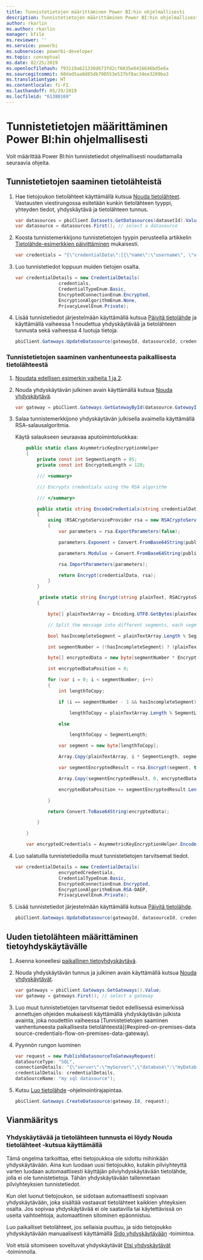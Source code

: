 ```yaml
---
title: Tunnistetietojen määrittäminen Power BI:hin ohjelmallisesti
description: Tunnistetietojen määrittäminen Power BI:hin ohjelmallisesti automatisointitarkoituksessa
author: rkarlin
ms.author: rkarlin
manager: kfile
ms.reviewer: ''
ms.service: powerbi
ms.subservice: powerbi-developer
ms.topic: conceptual
ms.date: 02/25/2019
ms.openlocfilehash: f93119a621330d673fd2cf6035e0416646bd5e6a
ms.sourcegitcommit: 60dad5aa0d85db790553e537bf8ac34ee3289ba3
ms.translationtype: HT
ms.contentlocale: fi-FI
ms.lasthandoff: 05/29/2019
ms.locfileid: "61380169"
---
```

# <a name="configure-credentials-programmatically-for-power-bi"></a>Tunnistetietojen määrittäminen Power BI:hin ohjelmallisesti

Voit määrittää Power BI:hin tunnistetiedot ohjelmallisesti noudattamalla seuraavia ohjeita.

## <a name="configure-a-credential-flow-for-data-sources"></a>Tunnistetietojen saaminen tietolähteistä

1. Hae tietojoukon tietolähteet käyttämällä kutsua [Nouda tietolähteet](https://docs.microsoft.com/rest/api/power-bi/datasets/getdatasourcesingroup). Vastausten viestirungossa esitetään kunkin tietolähteen tyyppi, yhteyden tiedot, yhdyskäytävä ja tietolähteen tunnus.

    ```csharp
    var datasources = pbiClient.Datasets.GetDatasources(datasetId).Value;
    var datasource = datasources.First(); // select a datasource
    ```

2. Koosta tunnistemerkkijono tunnistetietojen tyypin perusteella artikkelin [Tietolähde-esimerkkien päivittäminen](https://docs.microsoft.com/rest/api/power-bi/gateways/updatedatasource) mukaisesti.

    ```csharp
    var credentials = "{\"credentialData\":[{\"name\":\"username\", \"value\":\"john\"},{\"name\":\"password\", \"value\":\"*****\"}]}";
    ```

3. Luo tunnistetiedot loppuun muiden tietojen osalta.

    ```csharp
    var credentialDetails = new CredentialDetails(
                    credentials,
                    CredentialTypeEnum.Basic,
                    EncryptedConnectionEnum.Encrypted,
                    EncryptionAlgorithmEnum.None,
                    PrivacyLevelEnum.Private);
    ```

4. Lisää tunnistetiedot järjestelmään käyttämällä kutsua [Päivitä tietolähde](https://docs.microsoft.com/rest/api/power-bi/gateways/updatedatasource) ja käyttämällä vaiheessa 1 noudettua yhdyskäytävää ja tietolähteen tunnusta sekä vaiheessa 4 luotuja tietoja.

    ```csharp
    pbiClient.Gateways.UpdateDatasource(gatewayId, datasourceId, credentialDetails);
    ```

### <a name="expired-on-premises-data-source-credentials-flow"></a>Tunnistetietojen saaminen vanhentuneesta paikallisesta tietolähteestä

1. [Noudata edellisen esimerkin vaiheita 1 ja 2](#configure-a-credential-flow-for-data-sources).

2. Nouda yhdyskäytävän julkinen avain käyttämällä kutsua [Nouda yhdyskäytävä](https://docs.microsoft.com/rest/api/power-bi/gateways/getgateways).

    ```csharp
    var gateway = pbiClient.Gateways.GetGatewayById(datasource.GatewayId);
    ```

3. Salaa tunnistemerkkijono yhdyskäytävän julkisella avaimella käyttämällä RSA-salausalgoritmia.

    Käytä salaukseen seuraavaa aputoimintoluokkaa:

    ```csharp
        public static class AsymmetricKeyEncryptionHelper
        {
            private const int SegmentLength = 85;
            private const int EncryptedLength = 128;

            /// <summary>

            /// Encrypts credentials using the RSA algorithm

            /// </summary>

            public static string EncodeCredentials(string credentialData, string publicKeyExponent, string publicKeyModulus)
            {
                using (RSACryptoServiceProvider rsa = new RSACryptoServiceProvider(EncryptedLength * 8))
                {
                    var parameters = rsa.ExportParameters(false);

                    parameters.Exponent = Convert.FromBase64String(publicKeyExponent);

                    parameters.Modulus = Convert.FromBase64String(publicKeyModulus);

                    rsa.ImportParameters(parameters);

                    return Encrypt(credentialData, rsa);
                }
            }

             private static string Encrypt(string plainText, RSACryptoServiceProvider rsa)
            {

                byte[] plainTextArray = Encoding.UTF8.GetBytes(plainText);

                // Split the message into different segments, each segment's length is 85. So, the result may be 85,85,85,20. 

                bool hasIncompleteSegment = plainTextArray.Length % SegmentLength != 0; 

                int segmentNumber = (!hasIncompleteSegment) ? (plainTextArray.Length / SegmentLength) : ((plainTextArray.Length SegmentLength) + 1);

                byte[] encryptedData = new byte[segmentNumber * EncryptedLength];

                int encryptedDataPosition = 0;

                for (var i = 0; i < segmentNumber; i++)
                {
                    int lengthToCopy;

                    if (i == segmentNumber - 1 && hasIncompleteSegment)

                        lengthToCopy = plainTextArray.Length % SegmentLength;

                    else

                        lengthToCopy = SegmentLength;

                    var segment = new byte[lengthToCopy];

                    Array.Copy(plainTextArray, i * SegmentLength, segment, 0, lengthToCopy);

                    var segmentEncryptedResult = rsa.Encrypt(segment, true);

                    Array.Copy(segmentEncryptedResult, 0, encryptedData, encryptedDataPosition, segmentEncryptedResult.Length);

                    encryptedDataPosition += segmentEncryptedResult.Length;

                }

                return Convert.ToBase64String(encryptedData);

            }

        }

        var encryptedCredentials = AsymmetricKeyEncryptionHelper.EncodeCredentials(credentials);
    ```

4. Luo salatuilla tunnistetiedoilla muut tunnistetietojen tarvitsemat tiedot.

    ```csharp
    var credentialDetails = new CredentialDetails(
                    encryptedCredentials,
                    CredentialTypeEnum.Basic,
                    EncryptedConnectionEnum.Encrypted,
                    EncryptionAlgorithmEnum.RSA-OAEP,
                    PrivacyLevelEnum.Private);
    ```

5. Lisää tunnistetiedot järjestelmään käyttämällä kutsua [Päivitä tietolähde](https://docs.microsoft.com/rest/api/power-bi/gateways/updatedatasource).

    ```csharp
    pbiClient.Gateways.UpdateDatasource(gatewayId, datasourceId, credentialDetails);
    ```

## <a name="configure-a-new-data-source-for-a-data-gateway"></a>Uuden tietolähteen määrittäminen tietoyhdyskäytävälle

1. Asenna koneellesi [paikallinen tietoyhdyskäytävä](https://powerbi.microsoft.com/gateway/).

2. Nouda yhdyskäytävän tunnus ja julkinen avain käyttämällä kutsua [Nouda yhdyskäytävät](https://docs.microsoft.com/rest/api/power-bi/gateways/getgateways).

    ```csharp
    var gateways = pbiClient.Gateways.GetGateways().Value;
    var gateway = gateways.First(); // select a gateway
    ```

3. Luo muut tunnistetietojen tarvitsemat tiedot edellisessä esimerkissä annettujen ohjeiden mukaisesti käyttämällä yhdyskäytävän julkista avainta, joka noudettiin vaiheessa [Tunnistetietojen saaminen vanhentuneesta paikallisesta tietolähteestä](#expired-on-premises-data source-credentials-flow-on-premises-data-gateway).

4. Pyynnön rungon luominen

    ```csharp
    var request = new PublishDatasourceToGatewayRequest(
    dataSourceType: "SQL",
    connectionDetails: "{\"server\":\"myServer\",\"database\":\"myDatabase\"}",
    credentialDetails: credentialDetails,
    dataSourceName: "my sql datasource");
    ```

5. Kutsu [Luo tietolähde](https://docs.microsoft.com/rest/api/power-bi/gateways/createdatasource) ‑ohjelmointirajapintaa.

    ```csharp
    pbiClient.Gateways.CreateDatasource(gateway.Id, request);
    ```

## <a name="troubleshooting"></a>Vianmääritys

### <a name="no-gateway-and-data-source-id-found-when-calling-get-data-sources"></a>Yhdyskäytävää ja tietolähteen tunnusta ei löydy Nouda tietolähteet ‑kutsua käyttämällä

Tämä ongelma tarkoittaa, ettei tietojoukkoa ole sidottu mihinkään yhdyskäytävään. Aina kun luodaan uusi tietojoukko, kutakin pilviyhteyttä varten luodaan automaattisesti käyttäjän pilviyhdyskäytävään tietolähde, jolla ei ole tunnistetietoja. Tähän yhdyskäytävään tallennetaan pilviyhteyksien tunnistetiedot.

Kun olet luonut tietojoukon, se sidotaan automaattisesti sopivaan yhdyskäytävään, joka sisältää vastaavat tietolähteet kaikkien yhteyksien osalta. Jos sopivaa yhdyskäytävää ei ole saatavilla tai käytettävissä on useita vaihtoehtoja, automaattinen sitominen epäonnistuu.

Luo paikalliset tietolähteet, jos sellaisia puuttuu, ja sido tietojoukko yhdyskäytävään manuaalisesti käyttämällä [Sido yhdyskäytävään](https://docs.microsoft.com/rest/api/power-bi/datasets/bindtogateway) ‑toimintoa.

Voit etsiä sitomiseen soveltuvat yhdyskäytävät [Etsi yhdyskäytävät](https://docs.microsoft.com/rest/api/power-bi/datasets/discovergateways) ‑toiminnolla.
